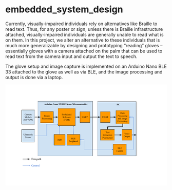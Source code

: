 # embedded_system_design

Currently, visually-impaired individuals rely on alternatives like Braille to read text. Thus, for any poster or sign, unless there is Braille infrastructure attached, visually-impaired individuals are generally unable to read what is on them. In this project, we alter an alternative to these individuals that is much more generalizable by designing and prototyping “reading” gloves – essentially gloves with a camera attached on the palm that can be used to read text from the camera input and output the text to speech.

The glove setup and image capture is implemented on an Arduino Nano BLE 33 attached to the glove as well as via BLE, and the image processing and output is done via a laptop. 


![Alt text](block_diagram.png?raw=true "Title")
